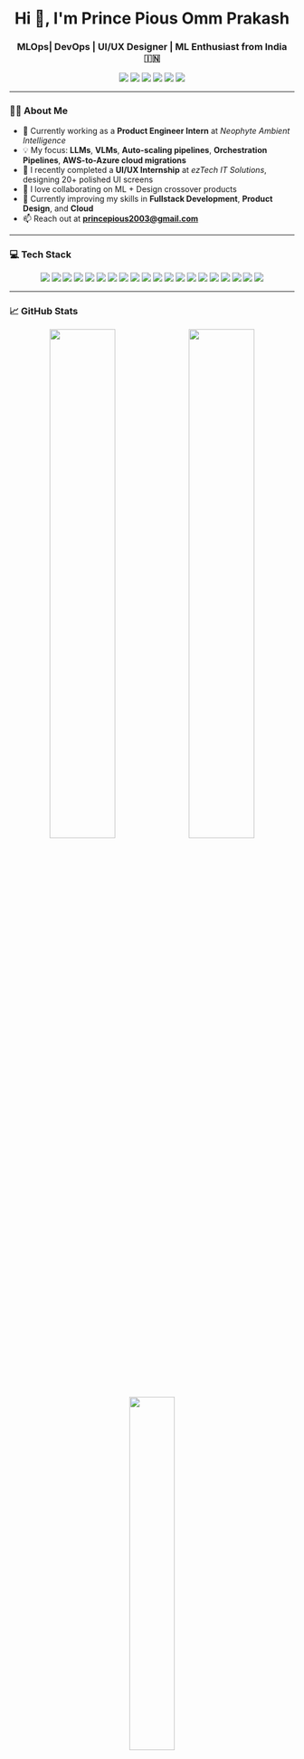 <h1 align="center">Hi 👋, I'm Prince Pious Omm Prakash</h1>
<h3 align="center">MLOps| DevOps | UI/UX Designer | ML Enthusiast from India 🇮🇳</h3>

<p align="center">
  <a href="mailto:princepious2003@gmail.com"><img src="https://img.shields.io/badge/Email-D14836?style=for-the-badge&logo=gmail&logoColor=white"/></a>
  <a href="https://www.linkedin.com/in/prince03" target="_blank"><img src="https://img.shields.io/badge/LinkedIn-blue?style=for-the-badge&logo=linkedin&logoColor=white"/></a>
  <a href="https://github.com/PrinceX04" target="_blank"><img src="https://img.shields.io/badge/GitHub-100000?style=for-the-badge&logo=github&logoColor=white"/></a>
  <a href="https://www.instagram.com/__prince.x__/" target="_blank"><img src="https://img.shields.io/badge/Instagram-E4405F?style=for-the-badge&logo=instagram&logoColor=white"/></a>
  <a href="https://www.behance.net/princeprakash9" target="_blank"><img src="https://img.shields.io/badge/Behance-0057FF?style=for-the-badge&logo=behance&logoColor=white"/></a>
  <a href="https://twitter.com/heyprince_" target="_blank"><img src="https://img.shields.io/badge/Twitter-1DA1F2?style=for-the-badge&logo=twitter&logoColor=white"/></a>
</p>

---

### 👨‍💻 About Me

- 🔭 Currently working as a **Product Engineer Intern** at *Neophyte Ambient Intelligence*
- 💡 My focus: **LLMs**, **VLMs**, **Auto-scaling pipelines**, **Orchestration Pipelines**, **AWS-to-Azure cloud migrations**
- 🎨 I recently completed a **UI/UX Internship** at *ezTech IT Solutions*, designing 20+ polished UI screens
- 💬 I love collaborating on ML + Design crossover products
- 🌱 Currently improving my skills in **Fullstack Development**, **Product Design**, and **Cloud**
- 📫 Reach out at **princepious2003@gmail.com**

---

### 💻 Tech Stack

<p align="center">
  <img src="https://img.shields.io/badge/c++-00599C?style=for-the-badge&logo=c%2b%2b&logoColor=white"/>
  <img src="https://img.shields.io/badge/python-3776AB?style=for-the-badge&logo=python&logoColor=white"/>
  <img src="https://img.shields.io/badge/azure-0078D4?style=for-the-badge&logo=azure-devops&logoColor=white"/>
  <img src="https://img.shields.io/badge/aws-232F3E?style=for-the-badge&logo=amazonaws&logoColor=white"/>
  <img src="https://img.shields.io/badge/docker-2496ED?style=for-the-badge&logo=docker&logoColor=white"/>
  <img src="https://img.shields.io/badge/netlify-00C7B7?style=for-the-badge&logo=netlify&logoColor=white"/>
  <img src="https://img.shields.io/badge/FastAPI-009688?style=for-the-badge&logo=fastapi&logoColor=white"/>
  <img src="https://img.shields.io/badge/react-20232A?style=for-the-badge&logo=react&logoColor=61DAFB"/>
  <img src="https://img.shields.io/badge/MongoDB-47A248?style=for-the-badge&logo=mongodb&logoColor=white"/>
  <img src="https://img.shields.io/badge/mysql-4479A1?style=for-the-badge&logo=mysql&logoColor=white"/>
  <img src="https://img.shields.io/badge/adobe%20lightroom-31A8FF?style=for-the-badge&logo=adobe-lightroom&logoColor=white"/>
  <img src="https://img.shields.io/badge/Canva-00C4CC?style=for-the-badge&logo=canva&logoColor=white"/>
  <img src="https://img.shields.io/badge/Figma-F24E1E?style=for-the-badge&logo=figma&logoColor=white"/>
  <img src="https://img.shields.io/badge/scikit--learn-F7931E?style=for-the-badge&logo=scikit-learn&logoColor=white"/>
  <img src="https://img.shields.io/badge/SciPy-8CAAE6?style=for-the-badge&logo=scipy&logoColor=white"/>
  <img src="https://img.shields.io/badge/pandas-150458?style=for-the-badge&logo=pandas&logoColor=white"/>
  <img src="https://img.shields.io/badge/numpy-013243?style=for-the-badge&logo=numpy&logoColor=white"/>
  <img src="https://img.shields.io/badge/Linux-FCC624?style=for-the-badge&logo=linux&logoColor=black"/>
  <img src="https://img.shields.io/badge/Notion-000000?style=for-the-badge&logo=notion&logoColor=white"/>
  <img src="https://img.shields.io/badge/Trello-0052CC?style=for-the-badge&logo=trello&logoColor=white"/>
</p>

---

### 📈 GitHub Stats

<p align="center">
  <img src="https://github-readme-stats.vercel.app/api?username=PrinceX04&show_icons=true&theme=gruvbox&hide_border=true&count_private=true&include_all_commits=true" width="48%" />
  <img src="https://github-readme-streak-stats.herokuapp.com/?user=PrinceX04&theme=gruvbox&hide_border=true" width="48%" />
</p>

<p align="center">
  <img src="https://github-readme-stats.vercel.app/api/top-langs/?username=PrinceX04&layout=compact&theme=gruvbox&hide_border=true" width="40%" />
</p>

---

### 🌐 Personal Portfolio

- 🖥️ **Website:** [Prince](https://prince-portfoliosite.netlify.app/)
- 🎨 **UI/UX Designs:** [Behance – princeprakash9](https://www.behance.net/princeprakash9)
- 💻 **Code Repos:** [GitHub – PrinceX04](https://github.com/PrinceX04)

---

<p align="center">
  <img src="https://komarev.com/ghpvc/?username=PrinceX04&label=Profile%20views&color=brightgreen&style=flat" alt="profile views"/>
</p>
